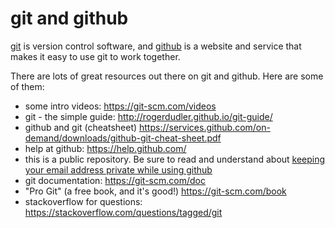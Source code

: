 # git and github

[git](https://git-scm.com/) is version control software, and [github](https://github.com/) is a website and service that makes it easy to use git to work together.

There are lots of great resources out there on git and github. Here are some of them:

* some intro videos: <https://git-scm.com/videos>
* git - the simple guide: <http://rogerdudler.github.io/git-guide/>
* github and git (cheatsheet) <https://services.github.com/on-demand/downloads/github-git-cheat-sheet.pdf>
* help at github: <https://help.github.com/>
* this is a public repository. Be sure to read and understand about [keeping your email address private while using github](https://help.github.com/articles/about-commit-email-addresses/)
* git documentation: <https://git-scm.com/doc>
* "Pro Git" (a free book, and it's good!) <https://git-scm.com/book>
* stackoverflow for questions: <https://stackoverflow.com/questions/tagged/git>

